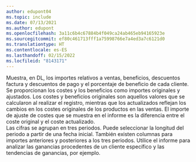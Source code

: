 ```yaml
---
author: edupont04
ms.topic: include
ms.date: 07/13/2021
ms.author: edupont
ms.openlocfilehash: 3a11c6b4c67884b4f049ca24ab465eb94165923e
ms.sourcegitcommit: ef80c461713fff1a75998766e7a4ed3a7c6121d0
ms.translationtype: HT
ms.contentlocale: es-ES
ms.lasthandoff: 02/15/2022
ms.locfileid: "8143171"
---
```

Muestra, en DL, los importes relativos a ventas, beneficios, descuentos factura y descuentos de pago y el porcentaje de beneficio de cada cliente. Se proporcionan los costes y los beneficios como importes originales y ajustados. Los costes y beneficios originales son aquellos valores que se calcularon al realizar el registro, mientras que los actualizados reflejan los cambios en los costes originales de los productos en las ventas. El importe de ajuste de costes que se muestra en el informe es la diferencia entre el coste original y el coste actualizado.<br>Las cifras se agrupan en tres periodos. Puede seleccionar la longitud del periodo a partir de una fecha inicial. También existen columnas para importes anteriores y posteriores a los tres periodos. Utilice el informe para analizar las ganancias procedentes de un cliente específico y las tendencias de ganancias, por ejemplo.  

